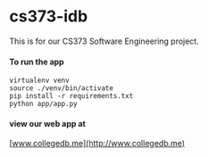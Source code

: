 # cs373-idb
This is for our CS373 Software Engineering project. 

#### To run the app

```pip install virtualenv
virtualenv venv
source ./venv/bin/activate
pip install -r requirements.txt
python app/app.py
```

#### view our web app at

[www.collegedb.me](http://www.collegedb.me)
